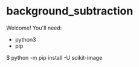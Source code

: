 # background_subtraction
Welcome! You'll need:

 - python3
 - pip

$ python -m pip install -U scikit-image
